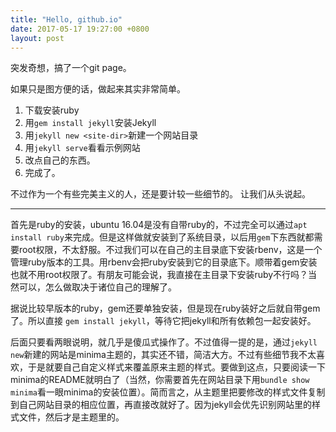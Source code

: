 ```yaml
---
title: "Hello, github.io"
date: 2017-05-17 19:27:00 +0800
layout: post
---
```

突发奇想，搞了一个git page。

如果只是图方便的话，做起来其实非常简单。

1. 下载安装ruby
2. 用`gem install jekyll`安装Jekyll
3. 用`jekyll new <site-dir>`新建一个网站目录
4. 用`jekyll serve`看看示例网站
5. 改点自己的东西。
6. 完成了。

不过作为一个有些完美主义的人，还是要计较一些细节的。
让我们从头说起。

---

首先是ruby的安装，ubuntu 16.04是没有自带ruby的，不过完全可以通过`apt install ruby`来完成。但是这样做就安装到了系统目录，以后用`gem`下东西就都需要root权限，不太舒服。不过我们可以在自己的主目录底下安装rbenv，这是一个管理ruby版本的工具。用rbenv会把ruby安装到它的目录底下。顺带着gem安装也就不用root权限了。有朋友可能会说，我直接在主目录下安装ruby不行吗？当然可以，怎么做取决于诸位自己的理解了。

据说比较早版本的ruby，gem还要单独安装，但是现在ruby装好之后就自带gem了。所以直接 `gem install jekyll`，等待它把jekyll和所有依赖包一起安装好。

后面只要看两眼说明，就几乎是傻瓜式操作了。不过值得一提的是，通过`jekyll new`新建的网站是minima主题的，其实还不错，简洁大方。不过有些细节我不太喜欢，于是就要自己自定义样式来覆盖原来主题的样式。要做到这点，只要阅读一下minima的README就明白了（当然，你需要首先在网站目录下用`bundle show minima`看一眼minima的安装位置）。简而言之，从主题里把要修改的样式文件复制到自己网站目录的相应位置，再直接改就好了。因为jekyll会优先识别网站里的样式文件，然后才是主题里的。
